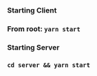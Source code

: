 ### Starting Client
### From root: `yarn start`


### Starting Server
### `cd server && yarn start`
